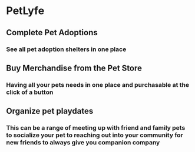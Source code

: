 # PetLyfe
## Complete Pet Adoptions
### See all pet adoption shelters in one place
## Buy Merchandise from the Pet Store
### Having all your pets needs in one place and purchasable at the click of a button
## Organize pet playdates
### This can be a range of meeting up with friend and family pets to socialize your pet to reaching out into your community for new friends to always give you companion company
